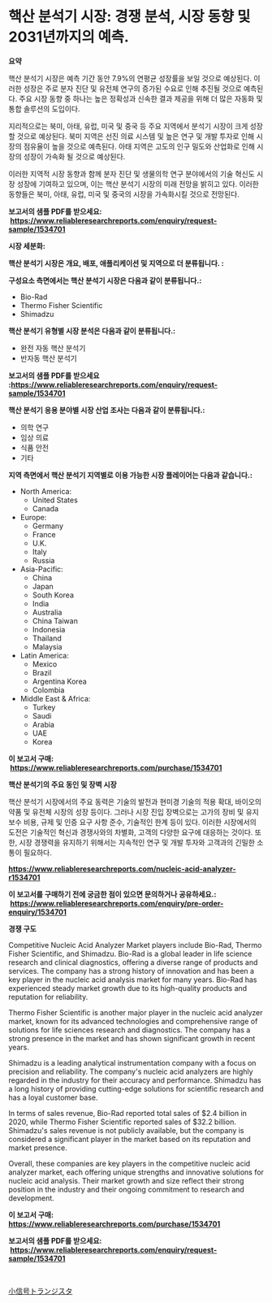 <p><h1>핵산 분석기 시장: 경쟁 분석, 시장 동향 및 2031년까지의 예측.</h1></p><p><strong>요약</strong></p>
<p><p>핵산 분석기 시장은 예측 기간 동안 7.9%의 연평균 성장률을 보일 것으로 예상된다. 이러한 성장은 주로 분자 진단 및 유전체 연구의 증가된 수요로 인해 추진될 것으로 예측된다. 주요 시장 동향 중 하나는 높은 정확성과 신속한 결과 제공을 위해 더 많은 자동화 및 통합 솔루션의 도입이다.</p><p>지리적으로는 북미, 아태, 유럽, 미국 및 중국 등 주요 지역에서 분석기 시장이 크게 성장할 것으로 예상된다. 북미 지역은 선진 의료 시스템 및 높은 연구 및 개발 투자로 인해 시장의 점유율이 높을 것으로 예측된다. 아태 지역은 고도의 인구 밀도와 산업화로 인해 시장의 성장이 가속화 될 것으로 예상된다.</p><p>이러한 지역적 시장 동향과 함께 분자 진단 및 생물의학 연구 분야에서의 기술 혁신도 시장 성장에 기여하고 있으며, 이는 핵산 분석기 시장의 미래 전망을 밝히고 있다. 이러한 동향들은  북미, 아태, 유럽, 미국 및 중국의 시장을 가속화시킬 것으로 전망된다.</p></p>
<p><strong>보고서의 샘플 PDF를 받으세요: &nbsp;<a href="https://www.reliableresearchreports.com/enquiry/request-sample/1534701">https://www.reliableresearchreports.com/enquiry/request-sample/1534701</a></strong></p>
<p><strong>시장 세분화:</strong></p>
<p><strong> 핵산 분석기 시장은 개요, 배포, 애플리케이션 및 지역으로 더 분류됩니다. :</strong></p>
<p><strong>구성요소 측면에서는 핵산 분석기 시장은 다음과 같이 분류됩니다.:</strong></p>
<p><ul><li>Bio-Rad</li><li>Thermo Fisher Scientific</li><li>Shimadzu</li></ul></p>
<p><strong> 핵산 분석기 유형별 시장 분석은 다음과 같이 분류됩니다.:</strong></p>
<p><ul><li>완전 자동 핵산 분석기</li><li>반자동 핵산 분석기</li></ul></p>
<p><strong>보고서의 샘플 PDF를 받으세요 :<a href="https://www.reliableresearchreports.com/enquiry/request-sample/1534701">https://www.reliableresearchreports.com/enquiry/request-sample/1534701</a></strong></p>
<p><strong> 핵산 분석기 응용 분야별 시장 산업 조사는 다음과 같이 분류됩니다.:</strong></p>
<p><ul><li>의학 연구</li><li>임상 의료</li><li>식품 안전</li><li>기타</li></ul></p>
<p><strong>지역 측면에서 핵산 분석기 지역별로 이용 가능한 시장 플레이어는 다음과 같습니다.:</strong></p>
<p><ul>
    <li>
        North America:
        <ul>
            <li>United States</li>
            <li>Canada</li>
        </ul>
    </li>
    <li>
        Europe:
        <ul>
            <li>Germany</li>
            <li>France</li>
            <li>U.K.</li>
            <li>Italy</li>
            <li>Russia</li>
        </ul>
    </li>
    <li>
        Asia-Pacific:
        <ul>
            <li>China</li>
            <li>Japan</li>
            <li>South Korea</li>
            <li>India</li>
            <li>Australia</li>
            <li>China Taiwan</li>
            <li>Indonesia</li>
            <li>Thailand</li>
            <li>Malaysia</li>
        </ul>
    </li>
    <li>
        Latin America:
        <ul>
            <li>Mexico</li>
            <li>Brazil</li>
            <li>Argentina Korea</li>
            <li>Colombia</li>
        </ul>
    </li>
    <li>
        Middle East & Africa:
        <ul>
            <li>Turkey</li>
            <li>Saudi</li>
            <li>Arabia</li>
            <li>UAE</li>
            <li>Korea</li>
        </ul>
    </li>
    </ul></p>
<p><strong>이 보고서 구매: &nbsp;<a href="https://www.reliableresearchreports.com/purchase/1534701">https://www.reliableresearchreports.com/purchase/1534701</a></strong></p>
<p><strong>핵산 분석기의 주요 동인 및 장벽 시장</strong></p>
<p><p>핵산 분석기 시장에서의 주요 동력은 기술의 발전과 현미경 기술의 적용 확대, 바이오의약품 및 유전체 시장의 성장 등이다. 그러나 시장 진입 장벽으로는 고가의 장비 및 유지보수 비용, 규제 및 인증 요구 사항 준수, 기술적인 한계 등이 있다. 이러한 시장에서의 도전은 기술적인 혁신과 경쟁사와의 차별화, 고객의 다양한 요구에 대응하는 것이다. 또한, 시장 경쟁력을 유지하기 위해서는 지속적인 연구 및 개발 투자와 고객과의 긴밀한 소통이 필요하다.</p></p>
<p><strong><a href="https://www.reliableresearchreports.com/nucleic-acid-analyzer-r1534701">https://www.reliableresearchreports.com/nucleic-acid-analyzer-r1534701</a></strong></p>
<p><strong>이 보고서를 구매하기 전에 궁금한 점이 있으면 문의하거나 공유하세요.: &nbsp;<a href="https://www.reliableresearchreports.com/enquiry/pre-order-enquiry/1534701">https://www.reliableresearchreports.com/enquiry/pre-order-enquiry/1534701</a></strong></p>
<p><strong>경쟁 구도</strong></p>
<p><p>Competitive Nucleic Acid Analyzer Market players include Bio-Rad, Thermo Fisher Scientific, and Shimadzu. Bio-Rad is a global leader in life science research and clinical diagnostics, offering a diverse range of products and services. The company has a strong history of innovation and has been a key player in the nucleic acid analysis market for many years. Bio-Rad has experienced steady market growth due to its high-quality products and reputation for reliability.</p><p>Thermo Fisher Scientific is another major player in the nucleic acid analyzer market, known for its advanced technologies and comprehensive range of solutions for life sciences research and diagnostics. The company has a strong presence in the market and has shown significant growth in recent years.</p><p>Shimadzu is a leading analytical instrumentation company with a focus on precision and reliability. The company's nucleic acid analyzers are highly regarded in the industry for their accuracy and performance. Shimadzu has a long history of providing cutting-edge solutions for scientific research and has a loyal customer base.</p><p>In terms of sales revenue, Bio-Rad reported total sales of $2.4 billion in 2020, while Thermo Fisher Scientific reported sales of $32.2 billion. Shimadzu's sales revenue is not publicly available, but the company is considered a significant player in the market based on its reputation and market presence.</p><p>Overall, these companies are key players in the competitive nucleic acid analyzer market, each offering unique strengths and innovative solutions for nucleic acid analysis. Their market growth and size reflect their strong position in the industry and their ongoing commitment to research and development.</p></p>
<p><strong>이 보고서 구매: &nbsp; <a href="https://www.reliableresearchreports.com/purchase/1534701">https://www.reliableresearchreports.com/purchase/1534701</a></strong></p>
<p><strong>보고서의 샘플 PDF를 받으세요: &nbsp;<a href="https://www.reliableresearchreports.com/enquiry/request-sample/1534701">https://www.reliableresearchreports.com/enquiry/request-sample/1534701</a></strong><strong></strong></p>
<p>&nbsp;</p>
<p><p><a href="https://github.com/one-cool-chick/Market-Research-Report-List-1/blob/main/422802219900.md">小信号トランジスタ</a></p></p>
